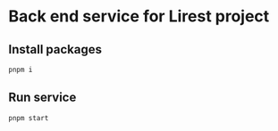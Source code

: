 # Back end service for Lirest project

## Install packages
 ```bash
 pnpm i
 ```

 ## Run service
 ```bash
 pnpm start
 ```